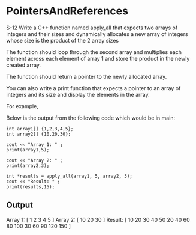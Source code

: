 # PointersAndReferences
 S-12
  Write a C++ function named apply_all that expects two arrays of integers and their sizes and
  dynamically allocates a new array of integers whose size is the product of the 2 array sizes

  The function should loop through the second array and multiplies each element across each element of array 1 and store the
  product in the newly created array.

  The function should return a pointer to the newly allocated array.

  You can also write a print function that expects a pointer to an array of integers and its size and display the
  elements in the array.

  For example,

  Below is the output from the following code which would be in main:

    int array1[] {1,2,3,4,5};
    int array2[] {10,20,30};

    cout << "Array 1: " ;
    print(array1,5);

    cout << "Array 2: " ;
    print(array2,3);

    int *results = apply_all(array1, 5, array2, 3);
    cout << "Result: " ;
    print(results,15);

   Output
   ---------------------
   Array 1: [ 1 2 3 4 5 ]
   Array 2: [ 10 20 30 ]
   Result: [ 10 20 30 40 50 20 40 60 80 100 30 60 90 120 150 ]
